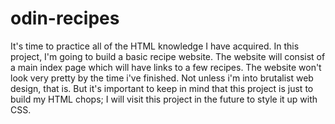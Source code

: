 # odin-recipes
It's time to practice all of the HTML knowledge I have acquired. In this project, I'm going to build a basic recipe website.
The website will consist of a main index page which will have links to a few recipes. The website won't look very pretty by the time i've finished. Not unless i'm into brutalist web design, that is.
But it's important to keep in mind that this project is just to build my HTML chops; I will visit this project in the future to style it up with CSS.
